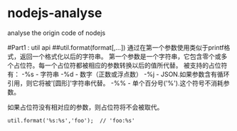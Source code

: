 # nodejs-analyse
analyse the origin code of nodejs

#Part1 : util api
##util.format(format[,...])
通过在第一个参数使用类似于printf格式，返回一个格式化以后的字符串。
第一个参数是一个字符串，它包含零个或多个占位符。每一个占位符都被相应的参数转换以后的值所代替。
被支持的占位符有：
-%s - 字符串
-%d - 数字（正数或浮点数）
-%j - JSON.如果参数含有循环引用，则它将被'[圆形]'字符串代替。
-%% - 单个百分号('%').这个符号不消耗参数。

如果占位符没有相对应的参数，则占位符将不会被取代。

    util.format('%s:%s','foo');  // 'foo:%s'


